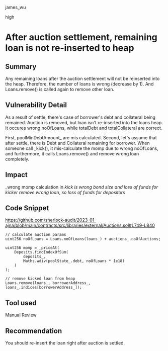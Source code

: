 james_wu

high

# After auction settlement, remaining loan is not re-inserted to heap

## Summary

Any remaining loans after the auction settlement will not be reinserted into the heap. Therefore, the number of loans is wrong (decrease by 1).  And Loans.remove() is called again to remove other loan.


## Vulnerability Detail

As a result of settle, there's case of borrower's debt and collateral being remained.
Auction is removed, but loan isn't re-inserted into the loans heap.  It occures wrong noOfLoans, while totalDebt and totalCollateral are correct.

First, poolMinDebtAmount_ are mis calculated.
Second, let's assume that after settle, there is Debt and Collateral remaining for borrower.
When someone call _kick(), it mis-calculate the momp due to wrong noOfLoans, and furthermore, it calls Loans.remove() and remove wrong loan completely.


## Impact

_wrong momp calculation in _kick is wrong bond size and loss of funds for kicker_
_remove wrong loan, so loss of funds for depositors_


## Code Snippet

https://github.com/sherlock-audit/2023-01-ajna/blob/main/contracts/src/libraries/external/Auctions.sol#L749-L840

```solidity
// calculate auction params
uint256 noOfLoans = Loans.noOfLoans(loans_) + auctions_.noOfAuctions;

uint256 momp = _priceAt(
    Deposits.findIndexOfSum(
        deposits_,
        Maths.wdiv(poolState_.debt, noOfLoans * 1e18)
    )
);
```

```solidity
// remove kicked loan from heap
Loans.remove(loans_, borrowerAddress_, loans_.indices[borrowerAddress_]);
```

## Tool used

Manual Review


## Recommendation

You should re-insert the loan right after auction is settled.